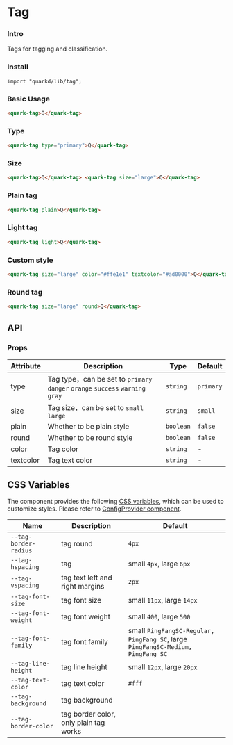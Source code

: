 # Tag

### Intro

Tags for tagging and classification.

### Install

```tsx
import "quarkd/lib/tag";
```

### Basic Usage

```html
<quark-tag>Q</quark-tag>
```

### Type

```html
<quark-tag type="primary">Q</quark-tag>
```

### Size

```html
<quark-tag>Q</quark-tag> <quark-tag size="large">Q</quark-tag>
```

### Plain tag

```html
<quark-tag plain>Q</quark-tag>
```

### Light tag

```html
<quark-tag light>Q</quark-tag>
```

### Custom style

```html
<quark-tag size="large" color="#ffe1e1" textcolor="#ad0000">Q</quark-tag>
```

### Round tag

```html
<quark-tag size="large" round>Q</quark-tag>
```

## API

### Props

| Attribute | Description                                                                    | Type      | Default   |
| --------- | ------------------------------------------------------------------------------ | --------- | --------- |
| type      | Tag type，can be set to `primary` `danger` `orange` `success` `warning` `gray` | `string`  | `primary` |
| size      | Tag size，can be set to `small` `large`                                        | `string`  | `small`   |
| plain     | Whether to be plain style                                                      | `boolean` | `false`   |
| round     | Whether to be round style                                                      | `boolean` | `false`   |
| color     | Tag color                                                                      | `string`  | -         |
| textcolor | Tag text color                                                                 | `string`  | -         |

## CSS Variables

The component provides the following [CSS variables](https://developer.mozilla.org/zh-CN/docs/Web/CSS/Using_CSS_custom_properties), which can be used to customize styles. Please refer to [ConfigProvider component](#/theme).

| Name                  | Description                            | Default                                                                         |
| --------------------- | -------------------------------------- | ------------------------------------------------------------------------------- |
| `--tag-border-radius` | tag round                              | `4px`                                                                           |
| `--tag-hspacing`      | tag                                    | small `4px`, large `6px`                                                        |
| `--tag-vspacing`      | tag text left and right margins        | `2px`                                                                           |
| `--tag-font-size`     | tag font size                          | small `11px`, large `14px`                                                      |
| `--tag-font-weight`   | tag font weight                        | small `400`, large `500`                                                        |
| `--tag-font-family`   | tag font family                        | small `PingFangSC-Regular, PingFang SC`, large `PingFangSC-Medium, PingFang SC` |
| `--tag-line-height`   | tag line height                        | small `12px`, large `20px`                                                      |
| `--tag-text-color`    | tag text color                         | `#fff`                                                                          |
| `--tag-background`    | tag background                         |
| `--tag-border-color ` | tag border color, only plain tag works |
